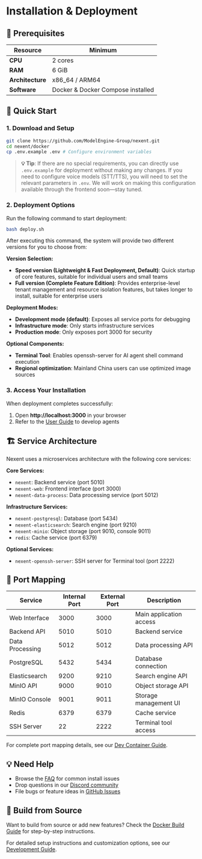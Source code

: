 # Installation & Deployment

## 🎯 Prerequisites

| Resource | Minimum |
|----------|---------|
| **CPU**  | 2 cores |
| **RAM**  | 6 GiB   |
| **Architecture** | x86_64 / ARM64 |
| **Software** | Docker & Docker Compose installed |

## 🚀 Quick Start

### 1. Download and Setup

```bash
git clone https://github.com/ModelEngine-Group/nexent.git
cd nexent/docker
cp .env.example .env # Configure environment variables
```

> **💡 Tip**: If there are no special requirements, you can directly use `.env.example` for deployment without making any changes. If you need to configure voice models (STT/TTS), you will need to set the relevant parameters in `.env`. We will work on making this configuration available through the frontend soon—stay tuned.

### 2. Deployment Options

Run the following command to start deployment:

```bash
bash deploy.sh
```

After executing this command, the system will provide two different versions for you to choose from:

**Version Selection:**
- **Speed version (Lightweight & Fast Deployment, Default)**: Quick startup of core features, suitable for individual users and small teams
- **Full version (Complete Feature Edition)**: Provides enterprise-level tenant management and resource isolation features, but takes longer to install, suitable for enterprise users

**Deployment Modes:**
- **Development mode (default)**: Exposes all service ports for debugging
- **Infrastructure mode**: Only starts infrastructure services
- **Production mode**: Only exposes port 3000 for security

**Optional Components:**
- **Terminal Tool**: Enables openssh-server for AI agent shell command execution
- **Regional optimization**: Mainland China users can use optimized image sources

### 3. Access Your Installation

When deployment completes successfully:
1. Open **http://localhost:3000** in your browser
2. Refer to the [User Guide](../user-guide/) to develop agents


## 🏗️ Service Architecture

Nexent uses a microservices architecture with the following core services:

**Core Services:**
- `nexent`: Backend service (port 5010)
- `nexent-web`: Frontend interface (port 3000)
- `nexent-data-process`: Data processing service (port 5012)

**Infrastructure Services:**
- `nexent-postgresql`: Database (port 5434)
- `nexent-elasticsearch`: Search engine (port 9210)
- `nexent-minio`: Object storage (port 9010, console 9011)
- `redis`: Cache service (port 6379)

**Optional Services:**
- `nexent-openssh-server`: SSH server for Terminal tool (port 2222)

## 🔌 Port Mapping

| Service | Internal Port | External Port | Description |
|---------|---------------|---------------|-------------|
| Web Interface | 3000 | 3000 | Main application access |
| Backend API | 5010 | 5010 | Backend service |
| Data Processing | 5012 | 5012 | Data processing API |
| PostgreSQL | 5432 | 5434 | Database connection |
| Elasticsearch | 9200 | 9210 | Search engine API |
| MinIO API | 9000 | 9010 | Object storage API |
| MinIO Console | 9001 | 9011 | Storage management UI |
| Redis | 6379 | 6379 | Cache service |
| SSH Server | 22 | 2222 | Terminal tool access |

For complete port mapping details, see our [Dev Container Guide](../deployment/devcontainer.md#port-mapping).

## 💡 Need Help

- Browse the [FAQ](./faq) for common install issues
- Drop questions in our [Discord community](https://discord.gg/tb5H3S3wyv)
- File bugs or feature ideas in [GitHub Issues](https://github.com/ModelEngine-Group/nexent/issues)

## 🔧 Build from Source

Want to build from source or add new features? Check the [Docker Build Guide](../deployment/docker-build) for step-by-step instructions.

For detailed setup instructions and customization options, see our [Development Guide](./development-guide).